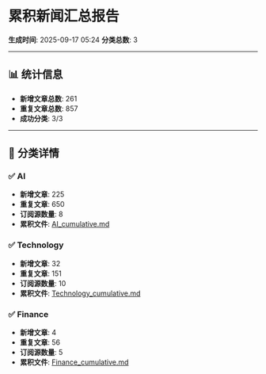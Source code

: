 # 累积新闻汇总报告

**生成时间**: 2025-09-17 05:24
**分类总数**: 3

---

## 📊 统计信息

- **新增文章总数**: 261
- **重复文章总数**: 857
- **成功分类**: 3/3

---

## 📂 分类详情

### ✅ AI
- **新增文章**: 225
- **重复文章**: 650
- **订阅源数量**: 8
- **累积文件**: [AI_cumulative.md](./AI_cumulative.md)

### ✅ Technology
- **新增文章**: 32
- **重复文章**: 151
- **订阅源数量**: 10
- **累积文件**: [Technology_cumulative.md](./Technology_cumulative.md)

### ✅ Finance
- **新增文章**: 4
- **重复文章**: 56
- **订阅源数量**: 5
- **累积文件**: [Finance_cumulative.md](./Finance_cumulative.md)
